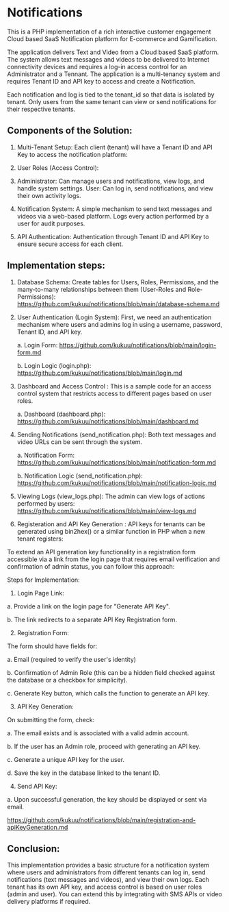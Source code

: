 # Notifications

This is a PHP implementation of a rich interactive customer engagement Cloud based  SaaS Notification  platform for E-commerce and Gamification. 

The application delivers Text and Video from a Cloud based SaaS platform. The system allows text messages and videos to be delivered to Internet connectivity devices and requires a log-in access control for an Administrator and a Tennant. The application is  a multi-tenancy system and requires Tenant ID and API key to access and create a Notification.

Each notification and log is tied to the tenant_id so that data is isolated by tenant. Only users from the same tenant can view or send notifications for their respective tenants.

## Components of the Solution:

1. Multi-Tenant Setup: Each client (tenant) will have a Tenant ID and API Key to access the notification platform: 

2. User Roles (Access Control):

3. Administrator: Can manage users and notifications, view logs, and handle system settings.
User: Can log in, send notifications, and view their own activity logs.


4. Notification System: A simple mechanism to send text messages and videos via a web-based platform.
Logs every action performed by a user for audit purposes.

5. API Authentication: Authentication through Tenant ID and API Key to ensure secure access for each client.

## Implementation steps: 

1. Database Schema: Create tables for Users, Roles, Permissions, and the many-to-many relationships between them (User-Roles and Role-Permissions): https://github.com/kukuu/notifications/blob/main/database-schema.md
2. User Authentication (Login System): First, we need an authentication mechanism where users and admins log in using a username, password, Tenant ID, and API key.

   a. Login Form: https://github.com/kukuu/notifications/blob/main/login-form.md

   b. Login Logic (login.php): https://github.com/kukuu/notifications/blob/main/login.md
4. Dashboard and Access Control : This is a sample code for an access control system that restricts access to different pages based on user roles.

   a. Dashboard (dashboard.php): https://github.com/kukuu/notifications/blob/main/dashboard.md
   
6. Sending Notifications (send_notification.php): Both text messages and video URLs can be sent through the system.

   a. Notification Form: https://github.com/kukuu/notifications/blob/main/notification-form.md

   b. Notification Logic (send_notification.php): https://github.com/kukuu/notifications/blob/main/notification-logic.md
   
8. Viewing Logs (view_logs.php): The admin can view logs of actions performed by users: https://github.com/kukuu/notifications/blob/main/view-logs.md
9. Registeration and API Key Generation : API keys for tenants can be generated using bin2hex() or a similar function in PHP when a new tenant registers:

To extend an API generation key functionality in a registration form accessible via a link from the login page that requires email verification and confirmation of admin status, you can follow this approach:

Steps for Implementation:

1. Login Page Link:

a. Provide a link on the login page for "Generate API Key".

b. The link redirects to a separate API Key Registration form.


2. Registration Form:

The form should have fields for:

a. Email (required to verify the user's identity)

b. Confirmation of Admin Role (this can be a hidden field checked against the database or a checkbox for simplicity).

c. Generate Key button, which calls the function to generate an API key.


3. API Key Generation:

On submitting the form, check:

a. The email exists and is associated with a valid admin account.

b. If the user has an Admin role, proceed with generating an API key.

c. Generate a unique API key for the user.

d. Save the key in the database linked to the tenant ID.


4. Send API Key:

a. Upon successful generation, the key should be displayed or sent via email.


https://github.com/kukuu/notifications/blob/main/registration-and-apiKeyGeneration.md 


## Conclusion:

This implementation provides a basic structure for a notification system where users and administrators from different tenants can log in, send notifications (text messages and videos), and view their own logs. Each tenant has its own API key, and access control is based on user roles (admin and user). You can extend this by integrating with SMS APIs or video delivery platforms if required.
 
